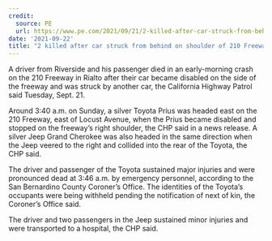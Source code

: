 ```yaml
---
credit:
  source: PE
  url: https://www.pe.com/2021/09/21/2-killed-after-car-struck-from-behind-on-shoulder-of-210-freeway-near-rialto/
date: '2021-09-22'
title: "2 killed after car struck from behind on shoulder of 210 Freeway near Rialto"
---
```

A driver from Riverside and his passenger died in an early-morning crash on the 210 Freeway in Rialto after their car became disabled on the side of the freeway and was struck by another car, the California Highway Patrol said Tuesday, Sept. 21.

Around 3:40 a.m. on Sunday, a silver Toyota Prius was headed east on the 210 Freeway, east of Locust Avenue, when the Prius became disabled and stopped on the freeway’s right shoulder, the CHP said in a news release. A silver Jeep Grand Cherokee was also headed in the same direction when the Jeep veered to the right and collided into the rear of the Toyota, the CHP said.

The driver and passenger of the Toyota sustained major injuries and were pronounced dead at 3:46 a.m. by emergency personnel, according to the San Bernardino County Coroner’s Office. The identities of the Toyota’s occupants were being withheld pending the notification of next of kin, the Coroner’s Office said.

The driver and two passengers in the Jeep sustained minor injuries and were transported to a hospital, the CHP said.
